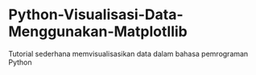 # Python-Visualisasi-Data-Menggunakan-Matplotllib
Tutorial sederhana memvisualisasikan data dalam bahasa pemrograman Python
